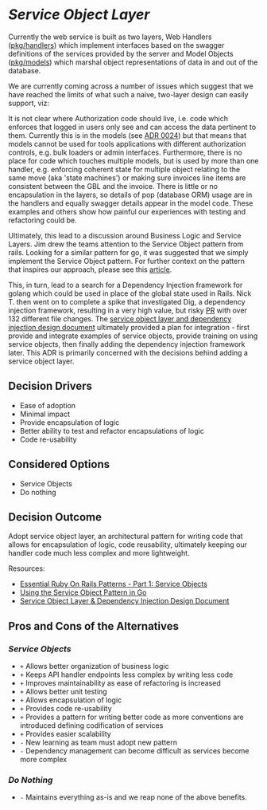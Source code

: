 # *Service Object Layer*

Currently the web service is built as two layers, Web Handlers ([pkg/handlers](https://github.com/transcom/mymove/tree/master/pkg/handlers)) which implement interfaces based on the swagger definitions of the services provided by the server and Model Objects ([pkg/models]((https://github.com/transcom/mymove/tree/master/pkg/models))) which marshal object representations of data in and out of the database.

We are currently coming across a number of issues which suggest that we have reached the limits of what such a naive, two-layer design can easily support, viz:

It is not clear where Authorization code should live, i.e. code which enforces that logged in users only see and can access the data pertinent to them. Currently this is in the models (see [ADR 0024](https://github.com/transcom/mymove/blob/master/docs/adr/0024-model-authorization-and-handler-design.md)) but that means that models cannot be used for tools applications with different authorization controls, e.g. bulk loaders or admin interfaces.
Furthermore, there is no place for code which touches multiple models, but is used by more than one handler, e.g. enforcing coherent state for multiple object relating to the same move (aka 'state machines') or making sure invoices line items are consistent between the GBL and the invoice.
There is little or no encapsulation in the layers, so details of pop (database ORM) usage are in the handlers and equally swagger details appear in the model code. These examples and others show how painful our experiences with testing and refactoring could be.

Ultimately, this lead to a discussion around Business Logic and Service Layers. Jim drew the teams attention to the Service Object pattern from rails. Looking for a similar pattern for go, it was suggested that we simply implement the Service Object pattern. For further context on the pattern that inspires our approach, please see this [article](https://medium.com/selleo/essential-rubyonrails-patterns-part-1-service-objects-1af9f9573ca1).

This, in turn, lead to a search for a Dependency Injection framework for golang which could be used in place of the global state used in Rails. Nick T. then went on to complete a spike that investigated Dig, a dependency injection framework, resulting in a very high value, but risky [PR](https://github.com/transcom/mymove/pull/1118) with over 132 different file changes. The [service object layer and dependency injection design document](https://docs.google.com/document/d/1xlqgVSTf9JUhZfWR18rvzaGPg2iHcF7uKRahGvrO45E/edit#) ultimately provided a plan for integration - first provide and integrate examples of service objects, provide training on using service objects, then finally adding the dependency injection framework later. This ADR is primarily concerned with the decisions behind adding a service object layer.

## Decision Drivers

* Ease of adoption
* Minimal impact
* Provide encapsulation of logic
* Better ability to test and refactor encapsulations of logic
* Code re-usability

## Considered Options

* Service Objects
* Do nothing

## Decision Outcome

Adopt service object layer, an architectural pattern for writing code that allows for encapsulation of logic, code reusability, ultimately keeping our handler code much less complex and more lightweight.

Resources:

* [Essential Ruby On Rails Patterns - Part 1: Service Objects](https://medium.com/selleo/essential-rubyonrails-patterns-part-1-service-objects-1af9f9573ca1)
* [Using the Service Object Pattern in Go](https://www.calhoun.io/using-the-service-object-pattern-in-go/)
* [Service Object Layer & Dependency Injection Design Document](https://docs.google.com/document/d/1xlqgVSTf9JUhZfWR18rvzaGPg2iHcF7uKRahGvrO45E/edit#)

## Pros and Cons of the Alternatives

### *Service Objects*

* `+` Allows better organization of business logic
* `+` Keeps API handler endpoints less complex by writing less code
* `+` Improves maintainability as ease of refactoring is increased
* `+` Allows better unit testing
* `+` Allows encapsulation of logic
* `+` Provides code re-usability
* `+` Provides a pattern for writing better code as more conventions are introduced defining codification of services
* `+` Provides easier scalability
* `-` New learning as team must adopt new pattern
* `-` Dependency management can become difficult as services become more complex

### *Do Nothing*

* `-` Maintains everything as-is and we reap none of the above benefits.
